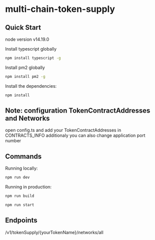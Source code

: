 # multi-chain-token-supply

## Quick Start

node version
v14.19.0

Install typescript globally

```bash
npm install typescript -g
```

Install pm2 globally

```bash
npm install pm2 -g
```

Install the dependencies:

```bash
npm install
```

## Note: configuration TokenContractAddresses and Networks

open config.ts and add your TokenContractAddresses in CONTRACTS_INFO
additionaly you can also change application port number

## Commands

Running locally:

```bash
npm run dev
```

Running in production:

```bash
npm run build
```

```bash
npm run start
```

## Endpoints

/v1/tokenSupply/{yourTokenName}/networks/all
